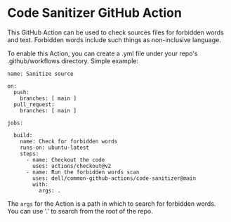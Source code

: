 # Code Sanitizer GitHub Action
This GitHub Action can be used to check sources files for forbidden words and text. Forbidden words include 
such things as non-inclusive language. 

To enable this Action, you can create a .yml file under your repo's .github/workflows directory. 
Simple example:

```
name: Sanitize source

on:
  push:
    branches: [ main ]
  pull_request:
    branches: [ main ]

jobs:

  build:
    name: Check for forbidden words
    runs-on: ubuntu-latest
    steps:
      - name: Checkout the code
        uses: actions/checkout@v2
      - name: Run the forbidden words scan
        uses: dell/common-github-actions/code-sanitizer@main
        with:
          args: .
```

The `args` for the Action is a path in which to search for forbidden words. You can use '.' to search from the root of the repo.
